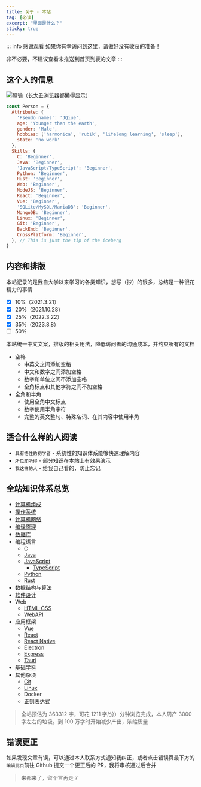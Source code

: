 ```yaml
---
title: 关于 - 本站
tag: [必读]
excerpt: "里面是什么？"
sticky: true
---
```


::: info 感谢观看
如果你有幸访问到这里，请做好没有收获的准备！

非不必要，不建议查看未推送到首页列表的文章
:::

## 这个人的信息

![照骗（长太丑浏览器都懒得显示）](https://jinqiu.wang/404)

```js
const Person = {
  Attribute: {
    'Pseudo names': 'JQiue',
    age: 'Younger than the earth',
    gender: 'Male',
    hobbies: ['harmonica', 'rubik', 'lifelong learning', 'sleep'],
    state: 'no work'
  },
  Skills: {
    C: 'Beginner',
    Java: 'Beginner',
    'JavaScript/TypeScript': 'Beginner',
    Python: 'Beginner',
    Rust: 'Beginner',
    Web: 'Beginner',
    NodeJS: 'Beginner',
    React: 'Beginner',
    Vue: 'Beginner',
    'SQLite/MySQL/MariaDB': 'Beginner',
    MongoDB: 'Beginner',
    Linux: 'Beginner',
    Git: 'Beginner', 
    BackEnd: 'Beginner',
    CrossPlatform: 'Beginner',
  }, // This is just the tip of the iceberg
}
```

## 内容和排版

本站记录的是我自大学以来学习的各类知识，想写（抄）的很多，总结是一种很花精力的事情

- [x] 10%（2021.3.21）
- [x] 20%（2021.10.28）
- [x] 25%（2022.3.22）
- [x] 35%（2023.8.8）
- [ ] 50%

本站统一中文文案，排版的相关用法，降低访问者的沟通成本，并约束所有的文档

+ 空格
  + 中英文之间添加空格
  + 中文和数字之间添加空格
  + 数字和单位之间不添加空格
  + 全角标点和其他字符之间不加空格
+ 全角和半角
  + 使用全角中文标点
  + 数字使用半角字符
  + 完整的英文整句、特殊名词、在其内容中使用半角

## 适合什么样的人阅读

+ `具有悟性的初学者` - 系统性的知识体系能够快速理解内容
+ `所见即所得` - 部分知识在本站上有效果演示
+ `我这样的人` - 给我自己看的，防止忘记

## 全站知识体系总览

+ [计算机组成](/composition/)
+ [操作系统](/operating-system/)
+ [计算机网络](/network/)
+ [编译原理](/compiler/)
+ [数据库](/database/)
+ 编程语言
  + [C](/c/)
  + [Java](/java/)
  + [JavaScript](/js/)
    + [TypeScript](/js/typescript/)
  + [Python](/python/)
  + [Rust](/rust/)
+ [数据结构与算法](/ds-algorithm/)
+ [软件设计](/sundry/software-design/)
+ Web
  + [HTML-CSS](/html-css/)
  + [WebAPI](/webapi/)
+ 应用框架
  + [Vue](/framework/vue/)
  + [React](/framework/react/)
  + [React Native](/framework/reactnative/)
  + [Electron](/framework/electron/)
  + [Express](/framework/express/)
  + [Tauri](/framework/tauri/)
+ [基础学科](/subject/)
+ 其他杂项
  + [Git](/sundry/git/)
  + [Linux](/computer/operating-system.html#linux)
  + Docker
  + [正则表达式](/sundry/regex/)

> 全站预估为 363312 字，可花 1211 字/分）分钟浏览完成，本人周产 3000 字左右的垃圾。到 100 万字时开始减少产出，浓缩质量

## 错误更正

如果发现文章有误，可以通过本人联系方式通知我纠正，或者点击错误页最下方的`编辑此页`前往 Github 提交一个更正后的 PR，我将审核通过后合并

> 来都来了，留个言再走？
